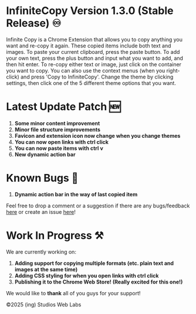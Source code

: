 # InfiniteCopy Version 1.3.0 (Stable Release) ♾️
Infinite Copy is a Chrome Extension that allows you to copy anything you want and re-copy it again. These copied items include both text and images. To paste your current clipboard, press the paste button. To add your own text, press the plus button and input what you want to add, and then hit enter. To re-copy either text or image, just click on the container you want to copy. You can also use the context menus (when you right-click) and press 'Copy to InfiniteCopy'. Change the theme by clicking settings, then click one of the 5 different theme options that you want.
# Latest Update Patch 🆕
1. **Some minor content improvement**
2. **Minor file structure improvements**
3. **Favicon and extension icon now change when you change themes**
4. **You can now open links with ctrl click**
5. **You can now paste items with ctrl v**
6. **New dynamic action bar**
# Known Bugs 🐞
1. **Dynamic action bar in the way of last copied item**

Feel free to drop a comment or a suggestion if there are any bugs/feedback [here](https://docs.google.com/forms/d/e/1FAIpQLSeqvyz_kWR0zs3ZG-kkQbMTvkMQ2Mu7tZ_3aXbYybqnciVV5A/viewform?usp=header) or create an issue [here](https://github.com/ingStudiosOfficial/infinitecopy/issues/new)!
# Work In Progress ⚒️
We are currently working on:
1. **Adding support for copying multiple formats (etc. plain text and images at the same time)**
2. **Adding CSS styling for when you open links with ctrl click**
3. **Publishing it to the Chrome Web Store! (Really excited for this one!)**

We would like to **thank** all of you guys for your support!

©2025 (ing) Studios Web Labs

